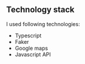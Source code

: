 ## Technology stack

I used following technologies:

- Typescript
- Faker
- Google maps
- Javascript API